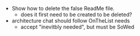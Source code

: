 - Show how to delete the false ReadMe file.
  - does it first need to be created to be deleted?
- architecture chat should follow OnTheList needs
  - accept "inevitbly needed", but must be SoWed
